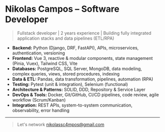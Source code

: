 # Nikolas Campos – Software Developer

> Fullstack developer | 2 years experience | Building fully integrated application stacks and data pipelines (ETL/RPA)

- **Backend:** Python (Django, DRF, FastAPI), APIs, microservices, authentication, versioning  
- **Frontend:** Vue 3, reactive & modular components, state management (Pinia, Vuex), Tailwind CSS, Vite  
- **Databases:** PostgreSQL, SQL Server, MongoDB, data modeling, complex queries, views, stored procedures, indexing  
- **Data & ETL:** Pandas, data transformation, pipelines, automation (RPA)  
- **Testing:** Pytest (unit & integration), Selenium (functional)  
- **Architecture & Patterns:** SOLID, DDD, Repository & Service Layer  
- **DevOps & Tools:** Docker, Git/GitHub, CI/CD pipelines, code review, agile workflow (Scrum/Kanban)  
- **Integration:** REST APIs, system-to-system communication, observability, error handling  

---

> Let's network [nikolassc4mpos@gmail.com](mailto:nikolassc4mpos@gmail.com)


